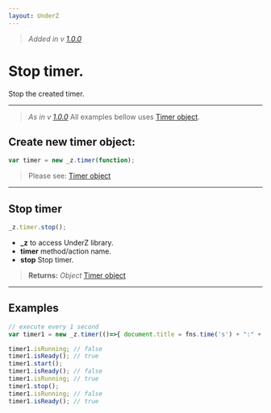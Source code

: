 ```yaml
---
layout: UnderZ
---
```

> _Added in v [1.0.0](https://github.com/hlaCk/UnderZ/tree/clean1.0.0)_

# Stop timer.
Stop the created timer.


***


> _As in v [1.0.0](https://github.com/hlaCk/UnderZ/tree/clean1.0.0)_
> All examples bellow uses [Timer object](http://hlack.xyz/UnderZ/-timer()#timer-object).

## Create new timer object:
```js
var timer = new _z.timer(function);
```
> Please see: [Timer object](http://hlack.xyz/UnderZ/-timer()#timer-object)


***


## Stop timer
```js
_z.timer.stop();
```

* **_z** to access UnderZ library.
* **timer** method/action name.
* **stop** Stop timer.

> **Returns:** _Object_ [Timer object](http://hlack.xyz/UnderZ/-timer()#timer-object)


***


## Examples

```js
// execute every 1 second
var timer1 = new _z.timer(()=>{ document.title = fns.time('s') + ":" + fns.time('m'); }, 1000);

timer1.isRunning; // false
timer1.isReady(); // true
timer1.start();
timer1.isReady(); // false
timer1.isRunning; // true
timer1.stop();
timer1.isRunning; // false
timer1.isReady(); // true
```
